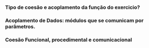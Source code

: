 ### Tipo de coesão e acoplamento da função do exercicio?

### Acoplamento de Dados: módulos que se comunicam por parâmetros.
### Coesão Funcional, procedimental e comunicacional